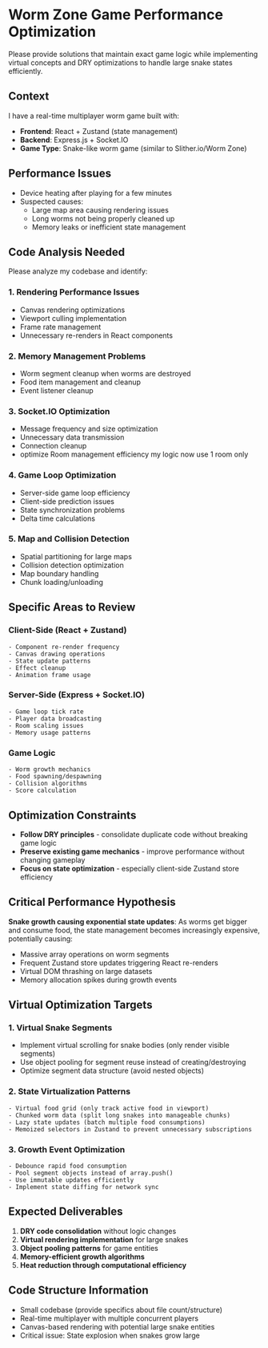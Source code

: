 # Worm Zone Game Performance Optimization

Please provide solutions that maintain exact game logic while implementing virtual concepts and DRY optimizations to handle large snake states efficiently.

## Context
I have a real-time multiplayer worm game built with:
- **Frontend**: React + Zustand (state management)
- **Backend**: Express.js + Socket.IO
- **Game Type**: Snake-like worm game (similar to Slither.io/Worm Zone)

## Performance Issues
- Device heating after playing for a few minutes
- Suspected causes:
  - Large map area causing rendering issues
  - Long worms not being properly cleaned up
  - Memory leaks or inefficient state management

## Code Analysis Needed
Please analyze my codebase and identify:

### 1. Rendering Performance Issues
- Canvas rendering optimizations
- Viewport culling implementation
- Frame rate management
- Unnecessary re-renders in React components

### 2. Memory Management Problems
- Worm segment cleanup when worms are destroyed
- Food item management and cleanup
- Event listener cleanup

### 3. Socket.IO Optimization
- Message frequency and size optimization
- Unnecessary data transmission
- Connection cleanup
- optimize Room management efficiency my logic now use 1 room only

### 4. Game Loop Optimization
- Server-side game loop efficiency
- Client-side prediction issues
- State synchronization problems
- Delta time calculations

### 5. Map and Collision Detection
- Spatial partitioning for large maps
- Collision detection optimization
- Map boundary handling
- Chunk loading/unloading

## Specific Areas to Review

### Client-Side (React + Zustand)
```
- Component re-render frequency
- Canvas drawing operations
- State update patterns
- Effect cleanup
- Animation frame usage
```

### Server-Side (Express + Socket.IO)
```
- Game loop tick rate
- Player data broadcasting
- Room scaling issues
- Memory usage patterns
```

### Game Logic
```
- Worm growth mechanics
- Food spawning/despawning
- Collision algorithms
- Score calculation
```

## Optimization Constraints
- **Follow DRY principles** - consolidate duplicate code without breaking game logic
- **Preserve existing game mechanics** - improve performance without changing gameplay
- **Focus on state optimization** - especially client-side Zustand store efficiency

## Critical Performance Hypothesis
**Snake growth causing exponential state updates**: As worms get bigger and consume food, the state management becomes increasingly expensive, potentially causing:
- Massive array operations on worm segments
- Frequent Zustand store updates triggering React re-renders
- Virtual DOM thrashing on large datasets
- Memory allocation spikes during growth events

## Virtual Optimization Targets

### 1. Virtual Snake Segments
- Implement virtual scrolling for snake bodies (only render visible segments)
- Use object pooling for segment reuse instead of creating/destroying
- Optimize segment data structure (avoid nested objects)

### 2. State Virtualization Patterns
```
- Virtual food grid (only track active food in viewport)
- Chunked worm data (split long snakes into manageable chunks)
- Lazy state updates (batch multiple food consumptions)
- Memoized selectors in Zustand to prevent unnecessary subscriptions
```

### 3. Growth Event Optimization
```
- Debounce rapid food consumption
- Pool segment objects instead of array.push()
- Use immutable updates efficiently
- Implement state diffing for network sync
```

## Expected Deliverables
1. **DRY code consolidation** without logic changes
2. **Virtual rendering implementation** for large snakes
4. **Object pooling patterns** for game entities
5. **Memory-efficient growth algorithms** 
6. **Heat reduction through computational efficiency**

## Code Structure Information
- Small codebase (provide specifics about file count/structure)
- Real-time multiplayer with multiple concurrent players
- Canvas-based rendering with potential large snake entities
- Critical issue: State explosion when snakes grow large

